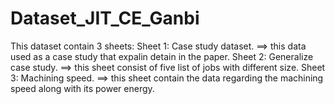 # Dataset_JIT_CE_Ganbi
This dataset contain 3 sheets:
Sheet 1: Case study dataset. ==> this data used as a case study that expalin detain in the paper. 
Sheet 2: Generalize case study. ==> this sheet consist of five list of jobs with different size. 
Sheet 3: Machining speed. ==> this sheet contain the data regarding the machining speed along with its power energy.
